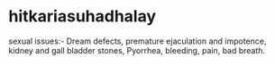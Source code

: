 # hitkariasuhadhalay
sexual issues:- Dream defects, premature ejaculation and impotence, kidney and gall bladder stones, Pyorrhea, bleeding, pain, bad breath.
